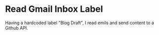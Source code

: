 # Read Gmail Inbox Label

Having a hardcoded label "Blog Draft", I read emils and send content to a  Github API.